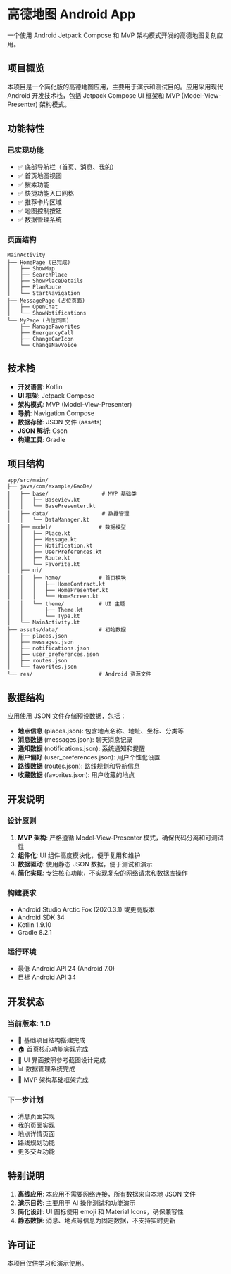 # 高德地图 Android App

一个使用 Android Jetpack Compose 和 MVP 架构模式开发的高德地图复刻应用。

## 项目概览

本项目是一个简化版的高德地图应用，主要用于演示和测试目的。应用采用现代 Android 开发技术栈，包括 Jetpack Compose UI 框架和 MVP (Model-View-Presenter) 架构模式。

## 功能特性

### 已实现功能
- ✅ 底部导航栏（首页、消息、我的）
- ✅ 首页地图视图
- ✅ 搜索功能
- ✅ 快捷功能入口网格
- ✅ 推荐卡片区域
- ✅ 地图控制按钮
- ✅ 数据管理系统

### 页面结构
```
MainActivity
├── HomePage (已完成)
│   ├── ShowMap
│   ├── SearchPlace  
│   ├── ShowPlaceDetails
│   ├── PlanRoute
│   └── StartNavigation
├── MessagePage (占位页面)
│   ├── OpenChat
│   └── ShowNotifications
└── MyPage (占位页面)
    ├── ManageFavorites
    ├── EmergencyCall
    ├── ChangeCarIcon
    └── ChangeNavVoice
```

## 技术栈

- **开发语言**: Kotlin
- **UI 框架**: Jetpack Compose
- **架构模式**: MVP (Model-View-Presenter)
- **导航**: Navigation Compose
- **数据存储**: JSON 文件 (assets)
- **JSON 解析**: Gson
- **构建工具**: Gradle

## 项目结构

```
app/src/main/
├── java/com/example/GaoDe/
│   ├── base/                 # MVP 基础类
│   │   ├── BaseView.kt
│   │   └── BasePresenter.kt
│   ├── data/                 # 数据管理
│   │   └── DataManager.kt
│   ├── model/               # 数据模型
│   │   ├── Place.kt
│   │   ├── Message.kt
│   │   ├── Notification.kt
│   │   ├── UserPreferences.kt
│   │   ├── Route.kt
│   │   └── Favorite.kt
│   ├── ui/
│   │   ├── home/            # 首页模块
│   │   │   ├── HomeContract.kt
│   │   │   ├── HomePresenter.kt
│   │   │   └── HomeScreen.kt
│   │   └── theme/           # UI 主题
│   │       ├── Theme.kt
│   │       └── Type.kt
│   └── MainActivity.kt
├── assets/data/             # 初始数据
│   ├── places.json
│   ├── messages.json
│   ├── notifications.json
│   ├── user_preferences.json
│   ├── routes.json
│   └── favorites.json
└── res/                     # Android 资源文件
```

## 数据结构

应用使用 JSON 文件存储预设数据，包括：

- **地点信息** (places.json): 包含地点名称、地址、坐标、分类等
- **消息数据** (messages.json): 聊天消息记录
- **通知数据** (notifications.json): 系统通知和提醒
- **用户偏好** (user_preferences.json): 用户个性化设置
- **路线数据** (routes.json): 路线规划和导航信息
- **收藏数据** (favorites.json): 用户收藏的地点

## 开发说明

### 设计原则
1. **MVP 架构**: 严格遵循 Model-View-Presenter 模式，确保代码分离和可测试性
2. **组件化**: UI 组件高度模块化，便于复用和维护
3. **数据驱动**: 使用静态 JSON 数据，便于测试和演示
4. **简化实现**: 专注核心功能，不实现复杂的网络请求和数据库操作

### 构建要求
- Android Studio Arctic Fox (2020.3.1) 或更高版本
- Android SDK 34
- Kotlin 1.9.10
- Gradle 8.2.1

### 运行环境
- 最低 Android API 24 (Android 7.0)
- 目标 Android API 34

## 开发状态

### 当前版本: 1.0
- 📱 基础项目结构搭建完成
- 🏠 首页核心功能实现完成
- 🎨 UI 界面按照参考截图设计完成
- 📊 数据管理系统完成
- 🔧 MVP 架构基础框架完成

### 下一步计划
- 消息页面实现
- 我的页面实现
- 地点详情页面
- 路线规划功能
- 更多交互功能

## 特别说明

1. **离线应用**: 本应用不需要网络连接，所有数据来自本地 JSON 文件
2. **演示目的**: 主要用于 AI 操作测试和功能演示
3. **简化设计**: UI 图标使用 emoji 和 Material Icons，确保兼容性
4. **静态数据**: 消息、地点等信息为固定数据，不支持实时更新

## 许可证

本项目仅供学习和演示使用。